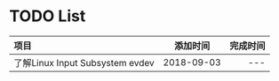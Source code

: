 # TODO List

|         项目                        | 添加时间        | 完成时间                 |
|:-----------------------------------|:--------------:|------------------------:|
|  了解Linux Input Subsystem evdev    |  2018-09-03   |        ---              |   
